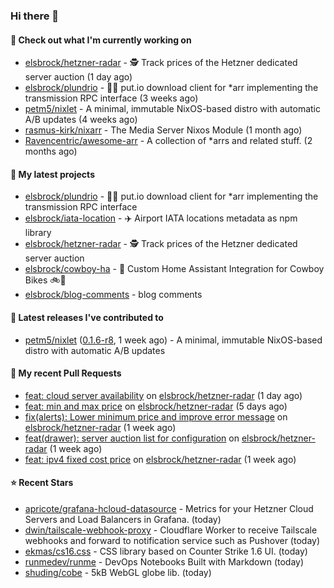### Hi there 👋

#### 👷 Check out what I'm currently working on

- [elsbrock/hetzner-radar](https://github.com/elsbrock/hetzner-radar) - 🕵️ Track prices of the Hetzner dedicated server auction (1 day ago)
- [elsbrock/plundrio](https://github.com/elsbrock/plundrio) - 🏴‍☠️ put.io download client for *arr implementing the transmission RPC interface (3 weeks ago)
- [petm5/nixlet](https://github.com/petm5/nixlet) - A minimal, immutable NixOS-based distro with automatic A/B updates (4 weeks ago)
- [rasmus-kirk/nixarr](https://github.com/rasmus-kirk/nixarr) - The Media Server Nixos Module (1 month ago)
- [Ravencentric/awesome-arr](https://github.com/Ravencentric/awesome-arr) - A collection of *arrs and related stuff. (2 months ago)

#### 🌱 My latest projects

- [elsbrock/plundrio](https://github.com/elsbrock/plundrio) - 🏴‍☠️ put.io download client for *arr implementing the transmission RPC interface
- [elsbrock/iata-location](https://github.com/elsbrock/iata-location) - ✈️ Airport IATA locations metadata as npm library
- [elsbrock/hetzner-radar](https://github.com/elsbrock/hetzner-radar) - 🕵️ Track prices of the Hetzner dedicated server auction
- [elsbrock/cowboy-ha](https://github.com/elsbrock/cowboy-ha) - 🤠 Custom Home Assistant Integration for Cowboy Bikes 🚲💨
- [elsbrock/blog-comments](https://github.com/elsbrock/blog-comments) - blog comments

#### 🔭 Latest releases I've contributed to

- [petm5/nixlet](https://github.com/petm5/nixlet) ([0.1.6-r8](https://github.com/petm5/nixlet/releases/tag/0.1.6-r8), 1 week ago) - A minimal, immutable NixOS-based distro with automatic A/B updates

#### 🔨 My recent Pull Requests

- [feat: cloud server availability](https://github.com/elsbrock/hetzner-radar/pull/164) on [elsbrock/hetzner-radar](https://github.com/elsbrock/hetzner-radar) (1 day ago)
- [feat: min and max price](https://github.com/elsbrock/hetzner-radar/pull/159) on [elsbrock/hetzner-radar](https://github.com/elsbrock/hetzner-radar) (5 days ago)
- [fix(alerts): Lower minimum price and improve error message](https://github.com/elsbrock/hetzner-radar/pull/156) on [elsbrock/hetzner-radar](https://github.com/elsbrock/hetzner-radar) (1 week ago)
- [feat(drawer): server auction list for configuration](https://github.com/elsbrock/hetzner-radar/pull/153) on [elsbrock/hetzner-radar](https://github.com/elsbrock/hetzner-radar) (1 week ago)
- [feat: ipv4 fixed cost price](https://github.com/elsbrock/hetzner-radar/pull/149) on [elsbrock/hetzner-radar](https://github.com/elsbrock/hetzner-radar) (1 week ago)

#### ⭐ Recent Stars

- [apricote/grafana-hcloud-datasource](https://github.com/apricote/grafana-hcloud-datasource) - Metrics for your Hetzner Cloud Servers and Load Balancers in Grafana. (today)
- [dwin/tailscale-webhook-proxy](https://github.com/dwin/tailscale-webhook-proxy) - Cloudflare Worker to receive Tailscale webhooks and forward to notification service such as Pushover (today)
- [ekmas/cs16.css](https://github.com/ekmas/cs16.css) - CSS library based on Counter Strike 1.6 UI. (today)
- [runmedev/runme](https://github.com/runmedev/runme) - DevOps Notebooks Built with Markdown (today)
- [shuding/cobe](https://github.com/shuding/cobe) - 5kB WebGL globe lib. (today)
